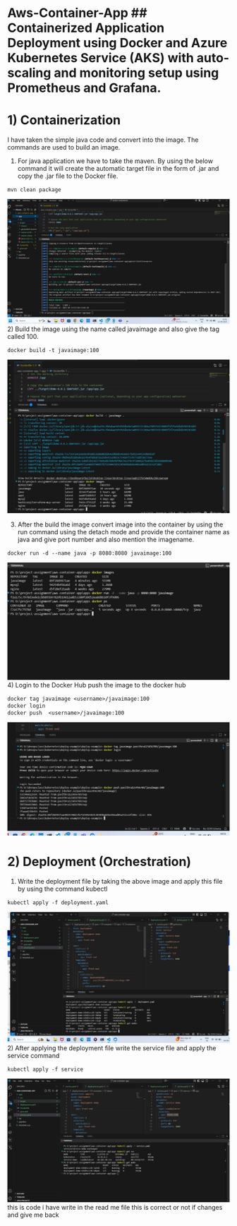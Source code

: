 # Aws-Container-App ## Containerized Application Deployment using Docker and Azure Kubernetes Service (AKS) with auto-scaling and monitoring setup using Prometheus and Grafana.

# 1) Containerization 
I have taken the simple java code and convert into the image. The commands are used to build an image. 
1) For java application we have to take the maven. By using the below command it will create the automatic target file in the form of .jar and copy the .jar file to the Docker file.
```
mvn clean package
```
![image alt](https://github.com/pavithra-dev2003/aws-container-app/blob/main/Screenshot%202025-09-13%20235118.png?raw=true) 
2) Build the image using the name called javaimage and also give the tag called 100.
```
docker build -t javaimage:100
```
![image alt](https://github.com/pavithra-dev2003/aws-container-app/blob/main/Screenshot%202025-09-14%20000751.png?raw=true) 

3) After the build the image convert image into the container by using the run command using the detach mode and provide the container name as java and give port number and also mention the imagename.
```
docker run -d --name java -p 8080:8080 javaimage:100
```
![image alt](https://github.com/pavithra-dev2003/aws-container-app/blob/main/Screenshot%202025-09-14%20000904.png?raw=true)
4) Login to the Docker Hub push the image to the docker hub
```
docker tag javaimage <username>/javaimage:100
docker login
docker push  <username>/javaimage:100
```
![img alt](https://github.com/pavithra-dev2003/aws-container-app/blob/main/Screenshot%202025-09-14%20005155.png?raw=true) 
# 2) Deployment (Orchestration) 
1) Write the deployment file by taking the above image and apply this file by using the command kubectl
```
kubectl apply -f deployment.yaml
```
![img alt](https://github.com/pavithra-dev2003/aws-container-app/blob/main/Screenshot%202025-09-14%20115343.png?raw=true)
2) After applying the deployment file write the service file and apply the service command
```
kubectl apply -f service
```
![img alt](https://github.com/pavithra-dev2003/aws-container-app/blob/main/Screenshot%202025-09-14%20151414.png?raw=true) this is code i have write in the read me file this is correct or not if changes and give me back
